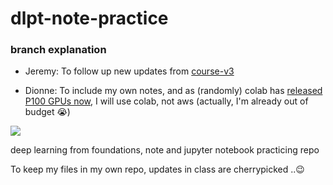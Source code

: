 # dlpt-note-practice

### branch explanation

- Jeremy: To follow up new updates from [course-v3](https://github.com/fastai/course-v3)

- Dionne: To include my own notes, and as (randomly) colab has [released P100 GPUs now](https://www.reddit.com/r/MachineLearning/comments/duds5d/d_colab_has_p100_gpus/), I will use colab, not aws (actually, I'm already out of budget 😭)

![](/docs/images/billings.png)

deep learning from foundations, note and jupyter notebook practicing repo

To keep my files in my own repo, updates in class are cherrypicked ..😉
